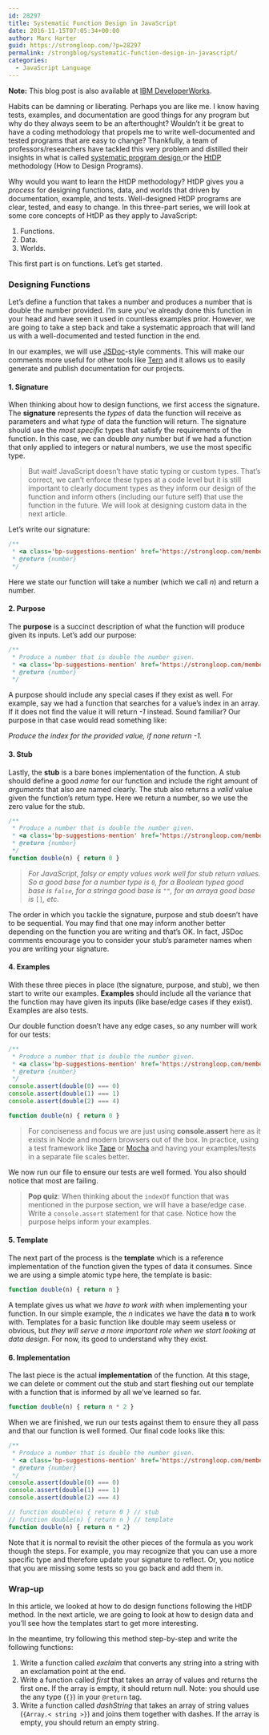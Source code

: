 ```yaml
---
id: 28297
title: Systematic Function Design in JavaScript
date: 2016-11-15T07:05:34+00:00
author: Marc Harter
guid: https://strongloop.com/?p=28297
permalink: /strongblog/systematic-function-design-in-javascript/
categories:
  - JavaScript Language
---
```


**Note:** This blog post is also available at [IBM DeveloperWorks](https://developer.ibm.com/node/2016/11/15/systematic-function-design-in-javascript/).  

<p class="graf graf--p">
  Habits can be damning or liberating. Perhaps you are like me. I know having tests, examples, and documentation are good things for any program but why do they always seem to be an afterthought? Wouldn’t it be great to have a coding methodology that propels me to write well-documented and tested programs that are easy to change? Thankfully, a team of professors/researchers have tackled this very problem and distilled their insights in what is called <a class="markup--anchor markup--p-anchor" href="https://www.edx.org/xseries/how-code-systematic-program-design" target="blank">systematic program design </a>or the <a class="markup--anchor markup--p-anchor" href="http://www.ccs.neu.edu/home/matthias/HtDP2e/" target="blank">HtDP </a>methodology (How to Design Programs).
</p>

<p class="graf graf--p">
  Why would you want to learn the HtDP methodology? HtDP gives you a <em class="markup--em markup--p-em">process</em> for designing functions, data, and worlds that driven by documentation, example, and tests. Well-designed HtDP programs are clear, tested, and easy to change. In this three-part series, we will look at some core concepts of HtDP as they apply to JavaScript:<!--more-->
</p>

<ol class="postList">
  <li class="graf graf--li">
    Functions.
  </li>
  <li class="graf graf--li">
    Data.
  </li>
  <li class="graf graf--li">
    Worlds.
  </li>
</ol>

<p class="graf graf--p">
  This first part is on functions. Let’s get started.<!--more-->
</p>

### Designing Functions

<p class="graf graf--p">
  Let’s define a function that takes a number and produces a number that is double the number provided. I’m sure you’ve already done this function in your head and have seen it used in countless examples prior. However, we are going to take a step back and take a systematic approach that will land us with a well-documented and tested function in the end.
</p>

<p class="graf graf--p">
  In our examples, we will use <a class="markup--anchor markup--p-anchor" href="http://usejsdoc.org/" target="blank">JSDoc</a>-style comments. This will make our comments more useful for other tools like <a class="markup--anchor markup--p-anchor" href="http://ternjs.net/" target="blank">Tern</a> and it allows us to easily generate and publish documentation for our projects.
</p>

#### 1. Signature

<p class="graf graf--p">
  When thinking about how to design functions, we first access the signature<strong class="markup--strong markup--p-strong">. </strong>The <strong class="markup--strong markup--p-strong">signature</strong> represents the <em class="markup--em markup--p-em">types</em> of data the function will receive as parameters and what <em class="markup--em markup--p-em">type</em> of data the function will return. The signature should use the <em class="markup--em markup--p-em">most specific</em> types that satisfy the requirements of the function. In this case, we can double <em class="markup--em markup--p-em">any </em>number but if we had a function that only applied to integers or natural numbers, we use the most specific type.
</p>

<blockquote class="graf graf--blockquote">
  <p>
    But wait! JavaScript doesn’t have static typing or custom types. That’s correct, we can’t enforce these types at a code level but it is still important to clearly document types as they inform our design of the function and inform others (including our future self) that use the function in the future. We will look at designing custom data in the next article.
  </p>
</blockquote>

<p class="graf graf--p">
  Let’s write our signature:
</p>

```js
/**
 * <a class='bp-suggestions-mention' href='https://strongloop.com/members/param/' rel='nofollow'>@param</a> {number} n
 * @return {number}
 */

```

<p class="graf graf--p">
  Here we state our function will take a number (which we call <em class="markup--em markup--p-em">n</em>) and return a number.
</p>

#### 2. Purpose

<p class="graf graf--p">
  The <strong class="markup--strong markup--p-strong">purpose</strong> is a succinct description of what the function will produce given its inputs. Let’s add our purpose:
</p>

```js
/**
 * Produce a number that is double the number given.
 * <a class='bp-suggestions-mention' href='https://strongloop.com/members/param/' rel='nofollow'>@param</a> {number} n
 * @return {number}
 */
```

<p class="graf graf--p">
  A purpose should include any special cases if they exist as well. For example, say we had a function that searches for a value’s index in an array. If it does not find the value it will return <em class="markup--em markup--p-em">-1</em> instead. Sound familiar? Our purpose in that case would read something like:
</p>

<p class="graf graf--p">
  <em class="markup--em markup--p-em">Produce the index for the provided value, if none return -1.</em>
</p>

#### 3. Stub

<p class="graf graf--p">
  Lastly, the <strong class="markup--strong markup--p-strong">stub</strong> is a bare bones implementation of the function. A stub should define a good <em class="markup--em markup--p-em">name</em> for our function and include the right amount of <em class="markup--em markup--p-em">arguments</em> that also are named clearly. The stub also returns a <em class="markup--em markup--p-em">valid</em> value given the function’s return type. Here we return a number, so we use the zero value for the stub.
</p>

```js
/**
 * Produce a number that is double the number given.
 * <a class='bp-suggestions-mention' href='https://strongloop.com/members/param/' rel='nofollow'>@param</a> {number} n
 * @return {number}
 */
function double(n) { return 0 }
```

<blockquote class="graf graf--blockquote">
  <p>
    <em class="markup--em markup--blockquote-em">For JavaScript, falsy or empty values work well for stub return values. So a good base for a number type is </em><code class="markup--code markup--blockquote-code"><em class="markup--em markup--blockquote-em">0</em></code><em class="markup--em markup--blockquote-em">, for a Boolean type<em class="markup--em markup--blockquote-em">a good base </em>is </em><code class="markup--code markup--blockquote-code"><em class="markup--em markup--blockquote-em">false</em></code><em class="markup--em markup--blockquote-em">, for a string<em class="markup--em markup--blockquote-em">a good base </em>is </em><code class="markup--code markup--blockquote-code"><em class="markup--em markup--blockquote-em">""</em></code><em class="markup--em markup--blockquote-em">, for an array<em class="markup--em markup--blockquote-em">a good base </em>is</em> <code class="markup--code markup--blockquote-code">[]</code><em class="markup--em markup--blockquote-em">, etc.</em>
  </p>
</blockquote>

<p class="graf graf--p">
  The order in which you tackle the signature, purpose and stub doesn’t have to be sequential. You may find that one may inform another better depending on the function you are writing and that’s OK. In fact, JSDoc comments encourage you to consider your stub’s parameter names when you are writing your signature.
</p>

#### 4. Examples

<p class="graf graf--p">
  With these three pieces in place (the signature, purpose, and stub), we then start to write our examples. <strong class="markup--strong markup--p-strong">Examples</strong> should include all the variance that the function may have given its inputs (like base/edge cases if they exist). Examples are also tests.
</p>

<p class="graf graf--p">
  Our double function doesn’t have any edge cases, so any number will work for our tests:
</p>

```js
/**
 * Produce a number that is double the number given.
 * <a class='bp-suggestions-mention' href='https://strongloop.com/members/param/' rel='nofollow'>@param</a> {number} n
 * @return {number}
 */
console.assert(double(0) === 0)
console.assert(double(1) === 1)
console.assert(double(2) === 4)

function double(n) { return 0 }
```

<blockquote class="graf graf--blockquote">
  <p>
    For conciseness and focus we are just using <strong class="markup--strong markup--blockquote-strong">console.assert</strong> here as it exists in Node and modern browsers out of the box. In practice, using a test framework like <a class="markup--anchor markup--blockquote-anchor" href="https://github.com/substack/tape" target="blank">Tape</a> or <a class="markup--anchor markup--blockquote-anchor" href="http://mochajs.org" target="blank">Mocha</a> and having your examples/tests in a separate file scales better.
  </p>
</blockquote>

<p class="graf graf--p">
  We now run our file to ensure our tests are well formed. You also should notice that most are failing.
</p>

<blockquote class="graf graf--blockquote">
  <p>
    <strong class="markup--strong markup--blockquote-strong">Pop quiz</strong>: When thinking about the <code class="markup--code markup--blockquote-code">indexOf</code> function that was mentioned in the purpose section, we will have a base/edge case. Write a <code class="markup--code markup--blockquote-code">console.assert</code> statement for that case. Notice how the purpose helps inform your examples.
  </p>
</blockquote>

#### 5. Template

<p class="graf graf--p">
  The next part of the process is the <strong class="markup--strong markup--p-strong">template</strong> which is a reference implementation of the function given the types of data it consumes. Since we are using a simple atomic type here, the template is basic:
</p>

```js
function double(n) { return n }
```

<p class="graf graf--p">
  A template gives us what we <em class="markup--em markup--p-em">have to work with</em> when implementing your function. In our simple example, the <em class="markup--em markup--p-em">n</em> indicates we have the data <strong class="markup--strong markup--p-strong">n</strong> to work with. Templates for a basic function like double may seem useless or obvious, but <em class="markup--em markup--p-em">they will serve a more important role when we start looking at data design</em>. For now, its good to understand why they exist.
</p>

#### 6. Implementation

<p class="graf graf--p">
  The last piece is the actual <strong class="markup--strong markup--p-strong">implementation</strong> of the function. At this stage, we can delete or comment out the stub and start fleshing out our template with a function that is informed by all we’ve learned so far.
</p>

```js
function double(n) { return n * 2 }
```

<p class="graf graf--p">
  When we are finished, we run our tests against them to ensure they all pass and that our function is well formed. Our final code looks like this:
</p>

```js
/**
 * Produce a number that is double the number given.
 * <a class='bp-suggestions-mention' href='https://strongloop.com/members/param/' rel='nofollow'>@param</a> {number} n
 * @return {number}
 */
console.assert(double(0) === 0)
console.assert(double(1) === 1)
console.assert(double(2) === 4)

// function double(n) { return 0 } // stub
// function double(n) { return n } // template
function double(n) { return n * 2}
```

<p class="graf graf--p">
  Note that it is normal to revisit the other pieces of the formula as you work though the steps. For example, you may recognize that you can use a more specific type and therefore update your signature to reflect. Or, you notice that you are missing some tests so you go back and add them in.
</p>

### Wrap-up

<p class="graf graf--p">
  In this article, we looked at how to do design functions following the HtDP method. In the next article, we are going to look at how to design data and you’ll see how the templates start to get more interesting.
</p>

<p class="graf graf--p">
  In the meantime, try following this method step-by-step and write the following functions:
</p>

<ol class="postList">
  <li class="graf graf--li">
    Write a function called <em class="markup--em markup--li-em">exclaim</em> that converts any string into a string with an exclamation point at the end.
  </li>
  <li class="graf graf--li">
    Write a function called <em class="markup--em markup--li-em">first</em> that takes an array of values and returns the first one. If the array is empty, it should return null. Note: you should use the any type (<code class="markup--code markup--li-code">{}</code>) in your <code class="markup--code markup--li-code">@return</code> tag.
  </li>
  <li class="graf graf--li">
    Write a function called <em class="markup--em markup--li-em">dashString</em> that takes an array of string values (<code class="markup--code markup--li-code">{Array.< string >}</code>) and joins them together with dashes. If the array is empty, you should return an empty string.
  </li>
</ol>
